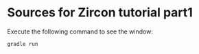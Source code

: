 # Sources for Zircon tutorial part1

Execute the following command to see the window:

`
gradle run
`
